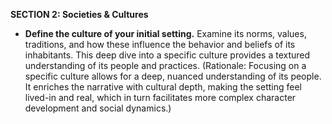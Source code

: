 
**SECTION 2: Societies & Cultures**
- **Define the culture of your initial setting.** Examine its norms, values, traditions, and how these influence the behavior and beliefs of its inhabitants. This deep dive into a specific culture provides a textured understanding of its people and practices. (Rationale: Focusing on a specific culture allows for a deep, nuanced understanding of its people. It enriches the narrative with cultural depth, making the setting feel lived-in and real, which in turn facilitates more complex character development and social dynamics.)